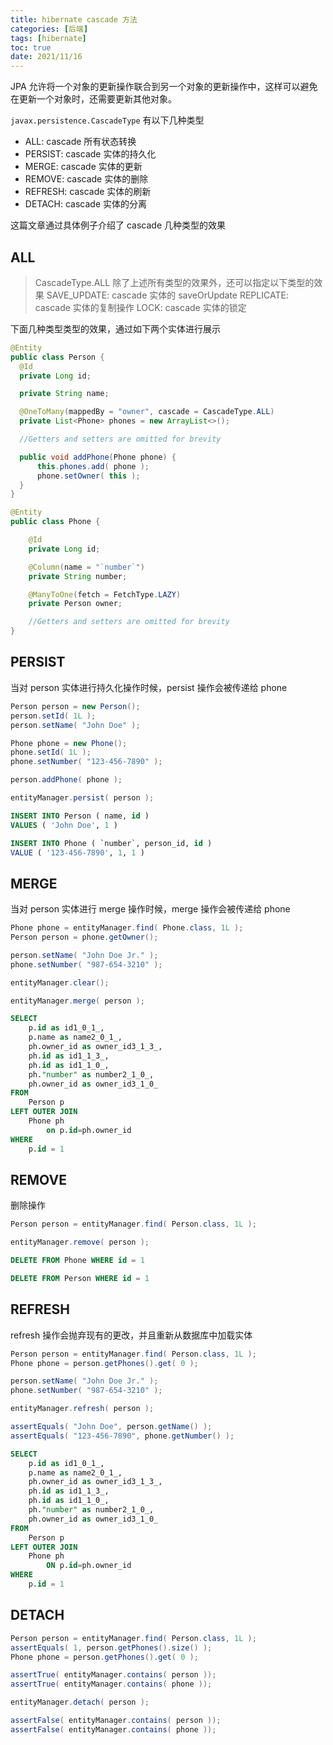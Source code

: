 ```yaml
---
title: hibernate cascade 方法
categories: [后端]
tags: [hibernate]
toc: true
date: 2021/11/16
---
```


JPA 允许将一个对象的更新操作联合到另一个对象的更新操作中，这样可以避免在更新一个对象时，还需要更新其他对象。

`javax.persistence.CascadeType` 有以下几种类型

- ALL: cascade 所有状态转换
- PERSIST: cascade 实体的持久化
- MERGE: cascade 实体的更新
- REMOVE: cascade 实体的删除
- REFRESH: cascade 实体的刷新
- DETACH: cascade 实体的分离

这篇文章通过具体例子介绍了 cascade 几种类型的效果

<!-- more -->

## ALL

> CascadeType.ALL 除了上述所有类型的效果外，还可以指定以下类型的效果
> SAVE_UPDATE: cascade 实体的 saveOrUpdate
> REPLICATE: cascade 实体的复制操作
> LOCK: cascade 实体的锁定

下面几种类型类型的效果，通过如下两个实体进行展示

```java
@Entity
public class Person {
  @Id
  private Long id;

  private String name;

  @OneToMany(mappedBy = "owner", cascade = CascadeType.ALL)
  private List<Phone> phones = new ArrayList<>();

  //Getters and setters are omitted for brevity

  public void addPhone(Phone phone) {
      this.phones.add( phone );
      phone.setOwner( this );
  }
}

@Entity
public class Phone {

    @Id
    private Long id;

    @Column(name = "`number`")
    private String number;

    @ManyToOne(fetch = FetchType.LAZY)
    private Person owner;

    //Getters and setters are omitted for brevity
}

```

## PERSIST

当对 person 实体进行持久化操作时候，persist 操作会被传递给 phone

```java
Person person = new Person();
person.setId( 1L );
person.setName( "John Doe" );

Phone phone = new Phone();
phone.setId( 1L );
phone.setNumber( "123-456-7890" );

person.addPhone( phone );

entityManager.persist( person );
```

```sql
INSERT INTO Person ( name, id )
VALUES ( 'John Doe', 1 )

INSERT INTO Phone ( `number`, person_id, id )
VALUE ( '123-456-7890', 1, 1 )
```

## MERGE

当对 person 实体进行 merge 操作时候，merge 操作会被传递给 phone

```java
Phone phone = entityManager.find( Phone.class, 1L );
Person person = phone.getOwner();

person.setName( "John Doe Jr." );
phone.setNumber( "987-654-3210" );

entityManager.clear();

entityManager.merge( person );
```

```sql
SELECT
    p.id as id1_0_1_,
    p.name as name2_0_1_,
    ph.owner_id as owner_id3_1_3_,
    ph.id as id1_1_3_,
    ph.id as id1_1_0_,
    ph."number" as number2_1_0_,
    ph.owner_id as owner_id3_1_0_
FROM
    Person p
LEFT OUTER JOIN
    Phone ph
        on p.id=ph.owner_id
WHERE
    p.id = 1
```

## REMOVE

删除操作

```java
Person person = entityManager.find( Person.class, 1L );

entityManager.remove( person );
```

```sql
DELETE FROM Phone WHERE id = 1

DELETE FROM Person WHERE id = 1
```

## REFRESH

refresh 操作会抛弃现有的更改，并且重新从数据库中加载实体

```java
Person person = entityManager.find( Person.class, 1L );
Phone phone = person.getPhones().get( 0 );

person.setName( "John Doe Jr." );
phone.setNumber( "987-654-3210" );

entityManager.refresh( person );

assertEquals( "John Doe", person.getName() );
assertEquals( "123-456-7890", phone.getNumber() );
```

```sql
SELECT
    p.id as id1_0_1_,
    p.name as name2_0_1_,
    ph.owner_id as owner_id3_1_3_,
    ph.id as id1_1_3_,
    ph.id as id1_1_0_,
    ph."number" as number2_1_0_,
    ph.owner_id as owner_id3_1_0_
FROM
    Person p
LEFT OUTER JOIN
    Phone ph
        ON p.id=ph.owner_id
WHERE
    p.id = 1
```

## DETACH

```java
Person person = entityManager.find( Person.class, 1L );
assertEquals( 1, person.getPhones().size() );
Phone phone = person.getPhones().get( 0 );

assertTrue( entityManager.contains( person ));
assertTrue( entityManager.contains( phone ));

entityManager.detach( person );

assertFalse( entityManager.contains( person ));
assertFalse( entityManager.contains( phone ));
```

